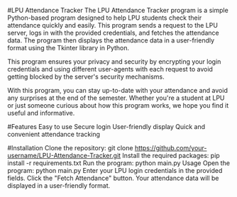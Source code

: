 #LPU Attendance Tracker 
The LPU Attendance Tracker program is a simple Python-based program designed to help LPU students check their attendance quickly and easily. This program sends a request to the LPU server, logs in with the provided credentials, and fetches the attendance data. The program then displays the attendance data in a user-friendly format using the Tkinter library in Python.

This program ensures your privacy and security by encrypting your login credentials and using different user-agents with each request to avoid getting blocked by the server's security mechanisms.

With this program, you can stay up-to-date with your attendance and avoid any surprises at the end of the semester. Whether you're a student at LPU or just someone curious about how this program works, we hope you find it useful and informative.

#Features
Easy to use
Secure login
User-friendly display
Quick and convenient attendance tracking

#Installation
Clone the repository: git clone https://github.com/your-username/LPU-Attendance-Tracker.git
Install the required packages: pip install -r requirements.txt
Run the program: python main.py
Usage
Open the program: python main.py
Enter your LPU login credentials in the provided fields.
Click the "Fetch Attendance" button.
Your attendance data will be displayed in a user-friendly format.
